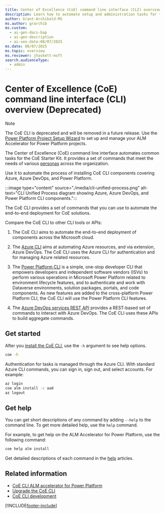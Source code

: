 ```yaml
---
title: Center of Excellence (CoE) command line interface (CLI) overview (Deprecated)
description: Learn how to automate setup and administration tasks for the CoE Starter Kit using command-line tools.
author: Grant-Archibald-MS
ms.author: grarchib
ms.custom:
  - ai-gen-docs-bap
  - ai-gen-description
  - ai-seo-date:08/07/2025
ms.date: 08/07/2025
ms.topic: overview
ms.reviewer: jhaskett-msft
search.audienceType:
  - admin
---
```


# Center of Excellence (CoE) command line interface (CLI) overview (Deprecated)

> [!NOTE]
> The CoE CLI is deprecated and will be removed in a future release. Use the [Power Platform Project Setup Wizard](../../alm-accelerator/setup-admin-tasks.md) to set up and manage your ALM Accelerator for Power Platform projects.

The Center of Excellence (CoE) command line interface automates common tasks for the CoE Starter Kit. It provides a set of commands that meet the needs of various [personas](./alm/personas.md) across the organization.

Use it to automate the process of installing CoE CLI components covering Azure, Azure DevOps, and Power Platform.

:::image type="content" source="./media/cli-unified-process.png" alt-text="CLI Unified Process diagram showing Azure, Azure DevOps, and Power Platform CLI components.":::

The CoE CLI provides a set of commands that you can use to automate the end-to-end deployment for CoE solutions.

Compare the CoE CLI to other CLI tools or APIs:

1. The CoE CLI aims to automate the end-to-end deployment of components across the Microsoft cloud.

1. The [Azure CLI](/cli/azure/) aims at automating Azure resources, and via extension, Azure DevOps. The CoE CLI uses the Azure CLI for authentication and for managing Azure related resources.

1. The [Power Platform CLI](/powerapps/developer/data-platform/powerapps-cli) is a simple, one-stop developer CLI that empowers developers and independent software vendors (ISVs) to perform various operations in Microsoft Power Platform related to environment lifecycle features, and to authenticate and work with Dataverse environments, solution packages, portals, and code components. As new features are added to the cross-platform Power Platform CLI, the CoE CLI will use the Power Platform CLI features.

1. The [Azure DevOps services REST API](/rest/api/azure/devops/) provides a REST-based set of commands to interact with Azure DevOps. The CoE CLI uses these APIs to build aggregate commands.

## Get started

After you [install the CoE CLI](./install.md), use the `-h` argument to see help options.

   ```bash
   coe -h
   ```

Authentication for tasks is managed through the Azure CLI. With standard Azure CLI commands, you can sign in, sign out, and select accounts. For example:

   ```bash
   az login
   coe alm install -c aad
   az logout
   ```

## Get help

You can get short descriptions of any command by adding `--help` to the command line. To get more detailed help, use the `help` command. 

For example, to get help on the ALM Accelerator for Power Platform, use the following command:

   ```bash
   coe help alm install
   ```

Get detailed descriptions of each command in the [help](https://aka.ms/coe-cli/help/overview) articles.

## Related information

- [CoE CLI ALM accelerator for Power Platform](./alm/overview.md)
- [Upgrade the CoE CLI](./upgrade.md) 
- [CoE CLI development](./cli-development/overview.md)

[!INCLUDE[footer-include](../../../includes/footer-banner.md)]
